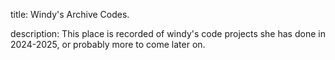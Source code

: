 title: Windy's Archive Codes.

description: This place is recorded of windy's code projects she has done in 2024-2025, or probably more to come later on.
